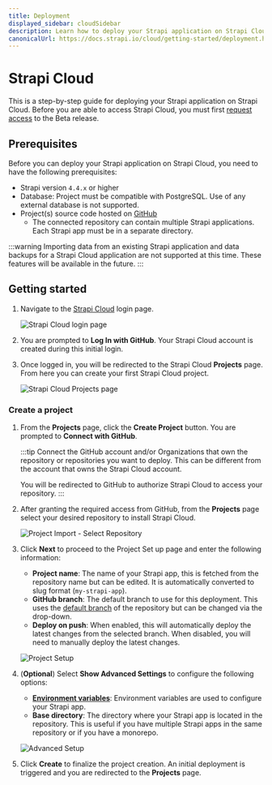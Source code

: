 ```yaml
---
title: Deployment
displayed_sidebar: cloudSidebar
description: Learn how to deploy your Strapi application on Strapi Cloud.
canonicalUrl: https://docs.strapi.io/cloud/getting-started/deployment.html
---
```


# Strapi Cloud

This is a step-by-step guide for deploying your Strapi application on Strapi Cloud. Before you are able to access Strapi Cloud, you must first [request access](#requesting-access) to the Beta release.

## Prerequisites

Before you can deploy your Strapi application on Strapi Cloud, you need to have the following prerequisites:

* Strapi version `4.4.x` or higher
* Database: Project must be compatible with PostgreSQL. Use of any external database is not supported.
* Project(s) source code hosted on [GitHub](https://github.com)
    * The connected repository can contain multiple Strapi applications. Each Strapi app must be in a separate directory.

:::warning
Importing data from an existing Strapi application and data backups for a Strapi Cloud application are not supported at this time. These features will be available in the future.
:::

## Getting started

1. Navigate to the [Strapi Cloud](https://cloud.strapi.io) login page.

    ![Strapi Cloud login page](/img/assets/cloud/login.png)

2. You are prompted to **Log In with GitHub**. Your Strapi Cloud account is created during this initial login.

3. Once logged in, you will be redirected to the Strapi Cloud **Projects** page. From here you can create your first Strapi Cloud project.

    ![Strapi Cloud Projects page](/img/assets/cloud/projects_empty.png)

### Create a project

1. From the **Projects** page, click the **Create Project** button. You are prompted to **Connect with GitHub**.

    :::tip
    Connect the GitHub account and/or Organizations that own the repository or repositories you want to deploy. This can be different from the account that owns the Strapi Cloud account.

    You will be redirected to GitHub to authorize Strapi Cloud to access your repository.
    :::

2. After granting the required access from GitHub, from the **Projects** page select your desired repository to install Strapi Cloud.

    ![Project Import - Select Repository](/img/assets/cloud/import.png)

3. Click **Next** to proceed to the Project Set up page and enter the following information:
    * **Project name**: The name of your Strapi app, this is fetched from the repository name but can be edited. It is automatically converted to slug format (`my-strapi-app`).
    * **GitHub branch**: The default branch to use for this deployment. This uses the [default branch](https://docs.github.com/en/repositories/configuring-branches-and-merges-in-your-repository/managing-branches-in-your-repository/changing-the-default-branch) of the repository but can be changed via the drop-down.
    * **Deploy on push**: When enabled, this will automatically deploy the latest changes from the selected branch. When disabled, you will need to manually deploy the latest changes.

    ![Project Setup](/img/assets/cloud/setup.png)

4. (**Optional**) Select **Show Advanced Settings** to configure the following options:
    * [**Environment variables**](/dev-docs/configurations/environment.md): Environment variables are used to configure your Strapi app.
    * **Base directory**: The directory where your Strapi app is located in the repository. This is useful if you have multiple Strapi apps in the same repository or if you have a monorepo.

    ![Advanced Setup](/img/assets/cloud/advanced.png)

5. Click **Create** to finalize the project creation. An initial deployment is triggered and you are redirected to the **Projects** page.
